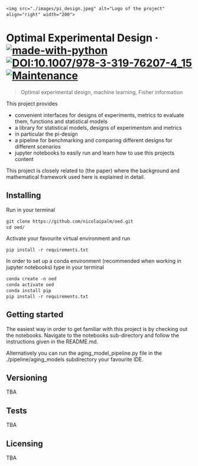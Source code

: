    <img src="./images/pi_design.jpeg" alt="Logo of the project" align="right" width="200">

# Optimal Experimental Design &middot; [![made-with-python](https://img.shields.io/badge/Made%20with-Python-1f425f.svg)](https://www.python.org/) [![DOI:10.1007/978-3-319-76207-4_15](https://zenodo.org/badge/DOI/xxx.svg)](https://doi.org/) [![Maintenance](https://img.shields.io/badge/Maintained%3F-yes-green.svg)]()
> Optimal experimental design, machine learning, Fisher information

This project provides
- convenient interfaces for designs of experiments, metrics to evaluate them, functions and statistical models
- a library for statistical models, designs of experimentsm and metrics
- in particular the pi-design
- a pipeline for benchmarking and comparing different designs for different scenarios
- jupyter notebooks to easily run and learn how to use this projects content

This project is closely related to (the paper) where the background and mathematical framework used here is explained in detail.

## Installing 

Run in your terminal

```shell
git clone https://github.com/nicolaipalm/oed.git
cd oed/
```

Activate your favourite virtual environment and run 
```shell
pip install -r requirements.txt
```

In order to set up a conda environment (recommended when working in jupyter notebooks) type in your terminal
```shell
conda create -n oed
conda activate oed
conda install pip
pip install -r requirements.txt
```

## Getting started

The easiest way in order to get familiar with this project is by checking out the notebooks.
Navigate to the notebooks sub-directory and follow the instructions given in the README.md.

Alternatively you can run the aging_model_pipeline.py file in the ./pipeline/aging_models subdirectory your favourite IDE.


## Versioning
TBA



## Tests
TBA



## Licensing
TBA


